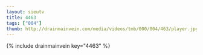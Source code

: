 ```yaml
--- 
layout: sieutv
title: 4463
tags: ["004"]
thumb: http://drainmainvein.com/media/videos/tmb/000/004/463/player.jpg
---
```

{% include drainmainvein key="4463" %} 
